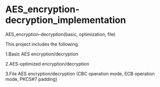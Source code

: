 # AES_encryption-decryption_implementation
AES_encryption-decryption(basic, optimization, file)

This project includes the following.

1.Basic AES encryption/decryption

2.AES-optimized encryption/decryption

3.File AES encryption/decryption (CBC operation mode, ECB operation mode, PKCS#7 padding)
